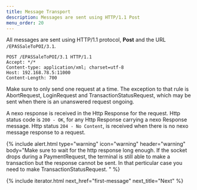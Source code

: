 ```yaml
---
title: Message Transport
description: Messages are sent using HTTP/1.1 Post 
menu_order: 20
---
```


All messages are sent using HTTP/1.1 protocol, **Post** and the URL `/EPASSaleToPOI/3.1`.

```http
POST /EPASSaleToPOI/3.1 HTTP/1.1
Accept: */*
Content-type: application/xml; charset=utf-8
Host: 192.168.78.5:11000
Content-Length: 700

```

Make sure to only send one request at a time. The exception to that rule is AbortRequest, LoginRequest and TransactionStatusRequest, which may be sent when there is an unanswered request ongoing.

A nexo response is received in the Http Response for the request. Http status code is `200 - OK`, for any Http Response carrying a nexo Response message. Http status `204 - No Content`, is received when there is no nexo message response to a request.

{% include alert.html type="warning" icon="warning" header="warning"
body="Make sure to wait for the http response long enough. If the socket drops during a PaymentRequest, the terminal is still able to make a transaction but the response cannot be sent. In that perticular case you need to make TransactionStatusRequest. "
%}

{% include iterator.html next_href="first-message" next_title="Next" %}
